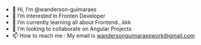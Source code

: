 - 👋 Hi, I’m @wanderson-guimaraes
- 👀 I’m interested in Fronten Developer
- 🌱 I’m currently learning all about Frontend...kkk
- 💞️ I’m looking to collaborate on Angular Projects
- 📫 How to reach me : My email is wandersonguimaraeswork@gmail.com

<!---
wanderson-guimaraes/wanderson-guimaraes is a ✨ special ✨ repository because its `README.md` (this file) appears on your GitHub profile.
You can click the Preview link to take a look at your changes.
--->

